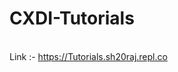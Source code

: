 # CXDI-Tutorials

<br>
Link :- <a href="https://Tutorials.sh20raj.repl.co">https://Tutorials.sh20raj.repl.co</a>
